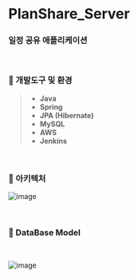 # PlanShare_Server
### 일정 공유 애플리케이션

<br>

### :wrench: 개발도구 및 환경
>- **Java**
>- **Spring**
>- **JPA (Hibernate)**
>- **MySQL**
>- **AWS**
>- **Jenkins**

<br>

### :pushpin: 아키텍처

![image](https://user-images.githubusercontent.com/80497254/159428895-c3283ae3-3b89-48f4-aecc-7b206ccd9398.png)

<br>

### :floppy_disk: DataBase Model

<br>

![image](https://user-images.githubusercontent.com/80497254/163668932-b2454bda-421b-42a6-b9b1-d7d65538ee48.png)
